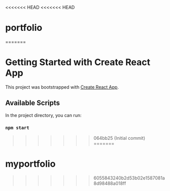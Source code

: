 <<<<<<< HEAD
<<<<<<< HEAD
# portfolio
=======
# Getting Started with Create React App

This project was bootstrapped with [Create React App](https://github.com/Sanzith).

## Available Scripts

In the project directory, you can run:

### `npm start`

>>>>>>> 064bb25 (Initial commit)
=======
# myportfolio
 
>>>>>>> 6055843240b2d53b02e1587081a8d98488a018ff
